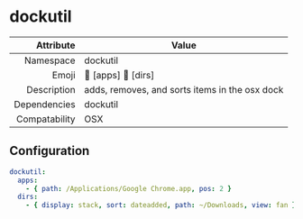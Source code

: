 # dockutil

| Attribute     | Value |
|--------------:|----|
| Namespace     | dockutil |
| Emoji         | 🚢 [apps] 🚢 [dirs]  |
| Description   | adds, removes, and sorts items in the osx dock |
| Dependencies  | dockutil  |
| Compatability | OSX  |

## Configuration

```yml
dockutil:
  apps:
    - { path: /Applications/Google Chrome.app, pos: 2 }
  dirs:
    - { display: stack, sort: dateadded, path: ~/Downloads, view: fan }
```
